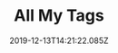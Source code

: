 ---
title: "All My Tags"
date: 2019-12-13T14:21:22.085Z
tags: [ "00 temporary", "ai", "bitcoin", "blogg", "brummundal", "bulma", "css", "debugging", "diverse", "dropshipping", "ecommerce", "economy", "education", "emacs", "favorites private", "finance", "firefox", "git", "google", "graphql", "html", "hugo", "hytter", "javascript", "js plain", "keyboard", "kristensamfunnet", "latest tags", "linux", "lisp", "markdown", "mobil", "mysite", "org", "portfolio", "powershell", "programming", "ruby", "seniiornett", "shortcuts", "skole", "sommer 2019", "spacemacs", "speech", "teknologi", "trading", "uglybugly", "untaged", "video", "vim", "vscode", "web", "windows 10", "youtube"]
draft: false
---